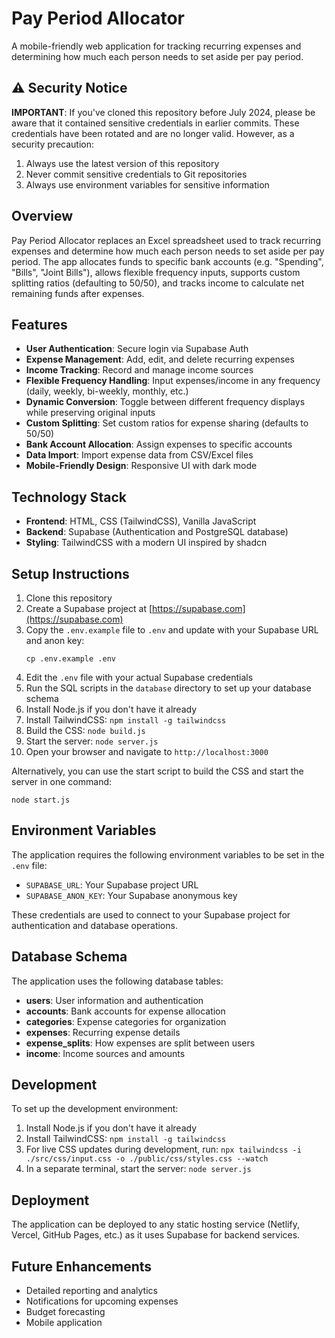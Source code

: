 # Pay Period Allocator

A mobile-friendly web application for tracking recurring expenses and determining how much each person needs to set aside per pay period.

## ⚠️ Security Notice

**IMPORTANT**: If you've cloned this repository before July 2024, please be aware that it contained sensitive credentials in earlier commits. These credentials have been rotated and are no longer valid. However, as a security precaution:

1. Always use the latest version of this repository
2. Never commit sensitive credentials to Git repositories
3. Always use environment variables for sensitive information

## Overview

Pay Period Allocator replaces an Excel spreadsheet used to track recurring expenses and determine how much each person needs to set aside per pay period. The app allocates funds to specific bank accounts (e.g. "Spending", "Bills", "Joint Bills"), allows flexible frequency inputs, supports custom splitting ratios (defaulting to 50/50), and tracks income to calculate net remaining funds after expenses.

## Features

- **User Authentication**: Secure login via Supabase Auth
- **Expense Management**: Add, edit, and delete recurring expenses
- **Income Tracking**: Record and manage income sources
- **Flexible Frequency Handling**: Input expenses/income in any frequency (daily, weekly, bi-weekly, monthly, etc.)
- **Dynamic Conversion**: Toggle between different frequency displays while preserving original inputs
- **Custom Splitting**: Set custom ratios for expense sharing (defaults to 50/50)
- **Bank Account Allocation**: Assign expenses to specific accounts
- **Data Import**: Import expense data from CSV/Excel files
- **Mobile-Friendly Design**: Responsive UI with dark mode

## Technology Stack

- **Frontend**: HTML, CSS (TailwindCSS), Vanilla JavaScript
- **Backend**: Supabase (Authentication and PostgreSQL database)
- **Styling**: TailwindCSS with a modern UI inspired by shadcn

## Setup Instructions

1. Clone this repository
2. Create a Supabase project at [https://supabase.com](https://supabase.com)
3. Copy the `.env.example` file to `.env` and update with your Supabase URL and anon key:
   ```
   cp .env.example .env
   ```
4. Edit the `.env` file with your actual Supabase credentials
5. Run the SQL scripts in the `database` directory to set up your database schema
6. Install Node.js if you don't have it already
7. Install TailwindCSS: `npm install -g tailwindcss`
8. Build the CSS: `node build.js`
9. Start the server: `node server.js`
10. Open your browser and navigate to `http://localhost:3000`

Alternatively, you can use the start script to build the CSS and start the server in one command:
```
node start.js
```

## Environment Variables

The application requires the following environment variables to be set in the `.env` file:

- `SUPABASE_URL`: Your Supabase project URL
- `SUPABASE_ANON_KEY`: Your Supabase anonymous key

These credentials are used to connect to your Supabase project for authentication and database operations.

## Database Schema

The application uses the following database tables:

- **users**: User information and authentication
- **accounts**: Bank accounts for expense allocation
- **categories**: Expense categories for organization
- **expenses**: Recurring expense details
- **expense_splits**: How expenses are split between users
- **income**: Income sources and amounts

## Development

To set up the development environment:

1. Install Node.js if you don't have it already
2. Install TailwindCSS: `npm install -g tailwindcss`
3. For live CSS updates during development, run: `npx tailwindcss -i ./src/css/input.css -o ./public/css/styles.css --watch`
4. In a separate terminal, start the server: `node server.js`

## Deployment

The application can be deployed to any static hosting service (Netlify, Vercel, GitHub Pages, etc.) as it uses Supabase for backend services.

## Future Enhancements

- Detailed reporting and analytics
- Notifications for upcoming expenses
- Budget forecasting
- Mobile application 